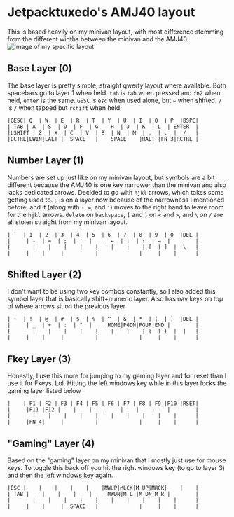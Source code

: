 Jetpacktuxedo's AMJ40 layout
=====================

This is based heavily on my minivan layout, with most difference stemming from the different widths between the minivan and the AMJ40. ![Image of my specific layout](https://i.imgur.com/B9XraJY.jpg)

## Base Layer (0)

The base layer is pretty simple, straight qwerty layout where available. Both spacebars go to layer 1 when held. `tab` is `tab` when pressed and `fn2` when held, `enter` is the same. `GESC` is `esc` when used alone, but `~` when shifted. `/` is `/` when tapped but `rshift` when held.
```
|GESC| Q  | W  | E  | R  | T  | Y  | U  | I  | O  | P  |BSPC|
| TAB | A  | S  | D  | F  | G  | H  | J  | K  | L  | ENTER  |
|LSHIFT | Z  | X  | C  | V  | B  | N  | M  | ,  | .  |  /   |
|LCTRL|LWIN|LALT |  SPACE   |    SPACE    |RALT |FN 3|RCTRL |
```

## Number Layer (1)

Numbers are set up just like on my minivan layout, but symbols are a bit different because the AMJ40 is one key narrower than the minivan and also lacks dedicated arrows. Decided to go with `hjkl` arrows, which takes some getting used to. `;` is on a layer now because of the narrowness I mentioned before, and it (along with `-`, `=`, and `'`) moves to the right hand to leave room for the `hjkl` arrows. `delete` on `backspace`, `[` and `]` on `<` and `>`, and `\` on `/` are all stolen straight from my minivan layout.
```
| `  | 1  | 2  | 3  | 4  | 5  | 6  | 7  | 8  | 9  | 0  |DEL |
|     | -  | =  | ;  | '  |    | ←  | ↓  | ↑  | →  |        |
|       |    |    |    |    |    |    |    | [  | ]  |  \   |
|     |    |     |          |             |     |    |      |
```

## Shifted Layer (2)

I don't want to be using two key combos constantly, so I also added this symbol layer that is basically shift+numeric layer. Also has nav keys on top of where arrows sit on the previous layer
```
| ~  | !  | @  | #  | $  | %  | ^  | &  | *  | (  | )  |DEL |
|     | _  | +  | :  | "  |    |HOME|PGDN|PGUP|END |        |
|       |    |    |    |    |    |    |    | {  | }  |  |   |
|     |    |     |          |             |     |    |      |
```

## Fkey Layer (3)

Honestly, I use this more for jumping to my gaming layer and for reset than I use it for Fkeys. Lol. Hitting the left windows key while in this layer locks the gaming layer listed below
```
|    | F1 | F2 | F3 | F4 | F5 | F6 | F7 | F8 | F9 |F10 |RSET|
|     |F11 |F12 |    |    |    |    |    |    |    |        |
|       |    |    |    |    |    |    |    |    |    |      |
|     |FN 4|     |          |             |     |    |      |
```

## "Gaming" Layer (4)

Based on the "gaming" layer on my minivan that I mostly just use for mouse keys. To toggle this back off you hit the right windows key (to go to layer 3) and then the left windows key again.
```
|ESC |    |    |    |    |    |MWUP|MLCK|M UP|MRCK|    |    |
| TAB |    |    |    |    |    |MWDN|M L |M DN|M R |        |
|       |    |    |    |    |    |    |    |    |    |      |
|     |    |     |  SPACE   |             |     |    |      |
```
